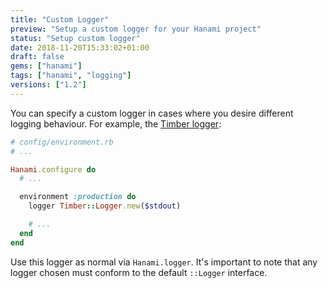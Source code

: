 ```yaml
---
title: "Custom Logger"
preview: "Setup a custom logger for your Hanami project"
status: "Setup custom logger"
date: 2018-11-20T15:33:02+01:00
draft: false
gems: ["hanami"]
tags: ["hanami", "logging"]
versions: ["1.2"]
---
```


You can specify a custom logger in cases where you desire different logging behaviour. For example,
the [Timber logger](https://github.com/timberio/timber-ruby):

```ruby
# config/environment.rb
# ...

Hanami.configure do
  # ...

  environment :production do
    logger Timber::Logger.new($stdout)

    # ...
  end
end
```

Use this logger as normal via `Hanami.logger`. It's important to note that any logger chosen
must conform to the default `::Logger` interface.
